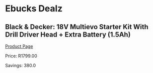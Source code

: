 
# Ebucks Dealz
## Black & Decker: 18V Multievo Starter Kit With Drill Driver Head + Extra Battery (1.5Ah)
[Product Page](https://www.ebucks.com/web/shop/productSelected.do?prodId=373597722&catId=717324798)

Price: R1799.00

Savings: 380.0


	